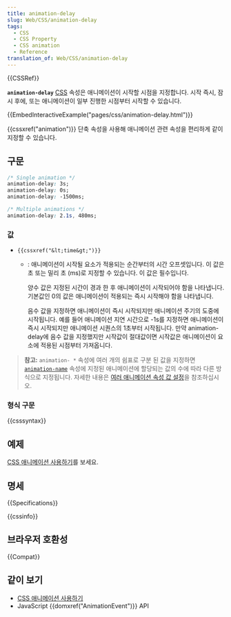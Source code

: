 ```yaml
---
title: animation-delay
slug: Web/CSS/animation-delay
tags:
  - CSS
  - CSS Property
  - CSS animation
  - Reference
translation_of: Web/CSS/animation-delay
---
```

{{CSSRef}}

**`animation-delay`** [CSS](/ko/docs/Web/CSS) 속성은 애니메이션이 시작할 시점을 지정합니다. 시작 즉시, 잠시 후에, 또는 애니메이션이 일부 진행한 시점부터 시작할 수 있습니다.

{{EmbedInteractiveExample("pages/css/animation-delay.html")}}

{{cssxref("animation")}} 단축 속성을 사용해 애니메이션 관련 속성을 편리하게 같이 지정할 수 있습니다.

## 구문

```css
/* Single animation */
animation-delay: 3s;
animation-delay: 0s;
animation-delay: -1500ms;

/* Multiple animations */
animation-delay: 2.1s, 480ms;
```

### 값

- `{{cssxref("&lt;time&gt;")}}`
  - : 애니메이션이 시작될 요소가 적용되는 순간부터의 시간 오프셋입니다. 이 값은 초 또는 밀리 초 (ms)로 지정할 수 있습니다. 이 값은 필수입니다.

    양수 값은 지정된 시간이 경과 한 후 애니메이션이 시작되어야 함을 나타냅니다. 기본값인 0의 값은 애니메이션이 적용되는 즉시 시작해야 함을 나타냅니다.

    음수 값을 지정하면 애니메이션이 즉시 시작되지만 애니메이션 주기의 도중에 시작됩니다. 예를 들어 애니메이션 지연 시간으로 -1s를 지정하면 애니메이션이 즉시 시작되지만 애니메이션 시퀀스의 1초부터 시작됩니다. 만약 animation-delay에 음수 값을 지정했지만 시작값이 절대값이면 시작값은 애니메이션이 요소에 적용된 시점부터 가져옵니다.

> **참고:** `animation- *` 속성에 여러 개의 쉼표로 구분 된 값을 지정하면 [`animation-name`](/ko/docs/Web/CSS/animation-name) 속성에 지정된 애니메이션에 할당되는 값의 수에 따라 다른 방식으로 지정됩니다. 자세한 내용은 [여러 애니메이션 속성 값 설정](/ko/docs/Web/CSS/CSS_Animations/Using_CSS_animations#Setting_multiple_animation_property_values)을 참조하십시오.

### 형식 구문

{{csssyntax}}

## 예제

[CSS 애니메이션 사용하기](/ko/docs/Web/CSS/CSS_Animations/Using_CSS_animations)를 보세요.

## 명세

{{Specifications}}

{{cssinfo}}

## 브라우저 호환성

{{Compat}}

## 같이 보기

- [CSS 애니메이션 사용하기](/ko/docs/Web/CSS/CSS_Animations/Using_CSS_animations)
- JavaScript {{domxref("AnimationEvent")}} API
